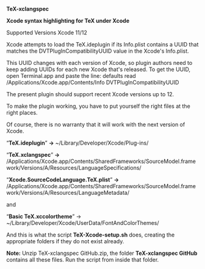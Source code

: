 **TeX-xclangspec**

**Xcode syntax highlighting for TeX under Xcode**

Supported Versions Xcode 11/12 

Xcode attempts to load the TeX.ideplugin if its Info.plist contains a UUID that matches the DVTPlugInCompatibilityUUID value in the Xcode's Info.plist.

This UUID changes with each version of Xcode, so plugin authors need to keep adding UUIDs for each new Xcode that's released. 
To get the UUID, open Terminal.app and paste the line: defaults read /Applications/Xcode.app/Contents/Info DVTPlugInCompatibilityUUID

The present plugin should support recent Xcode versions up to 12.

To make the plugin working, you have to put yourself the right files at the right places.

Of course, there is no warranty that it will work with the next version of Xcode.

“**TeX.ideplugin**” **->** ~/Library/Developer/Xcode/Plug-ins/

“**TeX.xclangspec**” **->** /Applications/Xcode.app/Contents/SharedFrameworks/SourceModel.framework/Versions/A/Resources/LanguageSpecifications/

“**Xcode.SourceCodeLanguage.TeX.plist**” **->** /Applications/Xcode.app/Contents/SharedFrameworks/SourceModel.framework/Versions/A/Resources/LanguageMetadata/

and

“**Basic TeX.xccolortheme**” -> ~/Library/Developer/Xcode/UserData/FontAndColorThemes/

And this is what the script **TeX-Xcode-setup.sh** does, creating the appropriate folders if they do not exist already.

**Note:** Unzip TeX-xclangspec GitHub.zip, the folder **TeX-xclangspec GitHub** contains all these files. Run the script from inside that folder.
